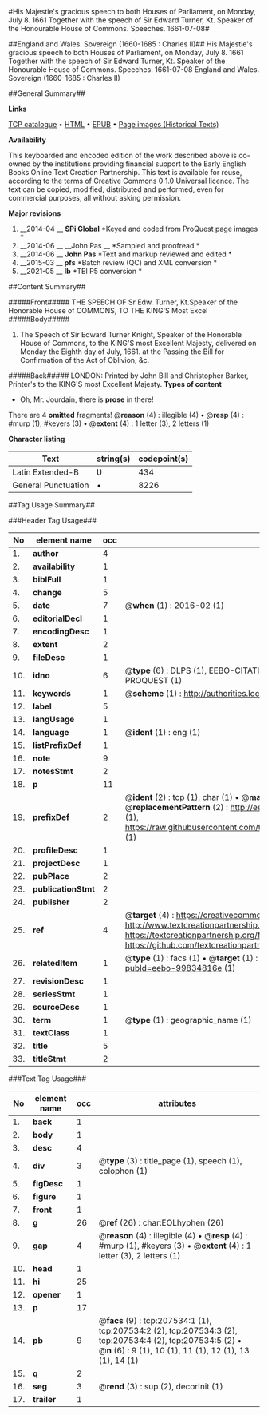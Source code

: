 #His Majestie's gracious speech to both Houses of Parliament, on Monday, July 8. 1661 Together with the speech of Sir Edward Turner, Kt. Speaker of the Honourable House of Commons. Speeches. 1661-07-08#

##England and Wales. Sovereign (1660-1685 : Charles II)##
His Majestie's gracious speech to both Houses of Parliament, on Monday, July 8. 1661 Together with the speech of Sir Edward Turner, Kt. Speaker of the Honourable House of Commons.
Speeches. 1661-07-08
England and Wales. Sovereign (1660-1685 : Charles II)

##General Summary##

**Links**

[TCP catalogue](http://www.ota.ox.ac.uk/tcp/)  • 
[HTML](http://tei.it.ox.ac.uk/tcp/Texts-HTML/free/B19/B19297.html)  • 
[EPUB](http://tei.it.ox.ac.uk/tcp/Texts-EPUB/free/B19/B19297.epub) • 
[Page images (Historical Texts)](https://historicaltexts.jisc.ac.uk/eebo-99834816_207534e)

**Availability**

This keyboarded and encoded edition of the work described above is co-owned by the
    institutions providing financial support to the Early English Books Online Text Creation
    Partnership. This text is available for reuse, according to the terms of  Creative Commons 0 1.0 Universal
    licence. The text can be copied, modified, distributed and performed, even for commercial
    purposes, all without asking permission.

**Major revisions**

1. __2014-04 __ __SPi Global__ *Keyed and coded from ProQuest page images *
1. __2014-06 __ __John Pas __ *Sampled and proofread *
1. __2014-06 __ __John Pas__ *Text and markup reviewed and edited *
1. __2015-03 __ __pfs__ *Batch review (QC) and XML conversion *
1. __2021-05 __ __lb__ *TEI P5 conversion *

##Content Summary##

#####Front#####
THE SPEECH OF Sr Edw. Turner, Kt.Speaker of the Honorable House of COMMONS, TO THE KING'S Most Excel
#####Body#####

1. The Speech of Sir Edward Turner Knight, Speaker of the Honorable House of Commons, to the KING'S most Excellent Majesty, delivered on Monday the Eighth day of July, 1661. at the Passing the Bill for Confirmation of the Act of Oblivion, &c.

#####Back#####
LONDON: Printed by John Bill and Christopher Barker, Printer's to the KING'S most Excellent Majesty.
**Types of content**

  * Oh, Mr. Jourdain, there is **prose** in there!

There are 4 **omitted** fragments! 
 @__reason__ (4) : illegible (4)  •  @__resp__ (4) : #murp (1), #keyers (3)  •  @__extent__ (4) : 1 letter (3), 2 letters (1)

**Character listing**


|Text|string(s)|codepoint(s)|
|---|---|---|
|Latin Extended-B|Ʋ|434|
|General Punctuation|•|8226|

##Tag Usage Summary##

###Header Tag Usage###

|No|element name|occ|attributes|
|---|---|---|---|
|1.|__author__|4||
|2.|__availability__|1||
|3.|__biblFull__|1||
|4.|__change__|5||
|5.|__date__|7| @__when__ (1) : 2016-02 (1)|
|6.|__editorialDecl__|1||
|7.|__encodingDesc__|1||
|8.|__extent__|2||
|9.|__fileDesc__|1||
|10.|__idno__|6| @__type__ (6) : DLPS (1), EEBO-CITATION (1), VID (1), EEBO-PROQUEST (1), STC (1), PROQUEST (1)|
|11.|__keywords__|1| @__scheme__ (1) : http://authorities.loc.gov/ (1)|
|12.|__label__|5||
|13.|__langUsage__|1||
|14.|__language__|1| @__ident__ (1) : eng (1)|
|15.|__listPrefixDef__|1||
|16.|__note__|9||
|17.|__notesStmt__|2||
|18.|__p__|11||
|19.|__prefixDef__|2| @__ident__ (2) : tcp (1), char (1)  •  @__matchPattern__ (2) : ([0-9\-]+):([0-9IVX]+) (1), (.+) (1)  •  @__replacementPattern__ (2) : http://eebo.chadwyck.com/downloadtiff?vid=$1&page=$2 (1), https://raw.githubusercontent.com/textcreationpartnership/Texts/master/tcpchars.xml#$1 (1)|
|20.|__profileDesc__|1||
|21.|__projectDesc__|1||
|22.|__pubPlace__|2||
|23.|__publicationStmt__|2||
|24.|__publisher__|2||
|25.|__ref__|4| @__target__ (4) : https://creativecommons.org/publicdomain/zero/1.0/ (1), http://www.textcreationpartnership.org/docs/. (1), https://textcreationpartnership.org/faq/#faq05 (1), https://github.com/textcreationpartnership (1)|
|26.|__relatedItem__|1| @__type__ (1) : facs (1)  •  @__target__ (1) : https://data.historicaltexts.jisc.ac.uk/view?pubId=eebo-99834816e (1)|
|27.|__revisionDesc__|1||
|28.|__seriesStmt__|1||
|29.|__sourceDesc__|1||
|30.|__term__|1| @__type__ (1) : geographic_name (1)|
|31.|__textClass__|1||
|32.|__title__|5||
|33.|__titleStmt__|2||


###Text Tag Usage###

|No|element name|occ|attributes|
|---|---|---|---|
|1.|__back__|1||
|2.|__body__|1||
|3.|__desc__|4||
|4.|__div__|3| @__type__ (3) : title_page (1), speech (1), colophon (1)|
|5.|__figDesc__|1||
|6.|__figure__|1||
|7.|__front__|1||
|8.|__g__|26| @__ref__ (26) : char:EOLhyphen (26)|
|9.|__gap__|4| @__reason__ (4) : illegible (4)  •  @__resp__ (4) : #murp (1), #keyers (3)  •  @__extent__ (4) : 1 letter (3), 2 letters (1)|
|10.|__head__|1||
|11.|__hi__|25||
|12.|__opener__|1||
|13.|__p__|17||
|14.|__pb__|9| @__facs__ (9) : tcp:207534:1 (1), tcp:207534:2 (2), tcp:207534:3 (2), tcp:207534:4 (2), tcp:207534:5 (2)  •  @__n__ (6) : 9 (1), 10 (1), 11 (1), 12 (1), 13 (1), 14 (1)|
|15.|__q__|2||
|16.|__seg__|3| @__rend__ (3) : sup (2), decorInit (1)|
|17.|__trailer__|1||

